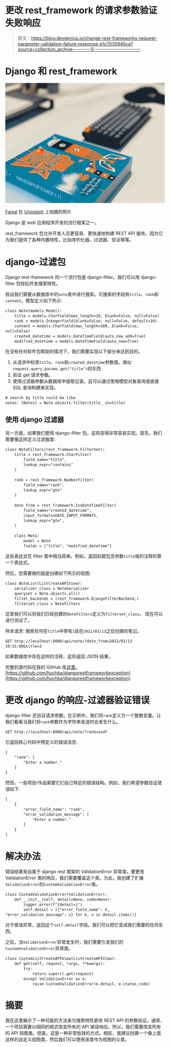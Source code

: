 # 更改 rest_framework 的请求参数验证失败响应

> 原文：<https://blog.devgenius.io/change-rest-frameworks-request-parameter-validation-failure-response-e1c7030945ca?source=collection_archive---------5----------------------->

# Django 和 rest_framework

![](img/2ce9e5f2287cf4e9f4a07ec81af84c6e.png)

[Faisal](https://unsplash.com/@faisaldada?utm_source=medium&utm_medium=referral) 在 [Unsplash](https://unsplash.com?utm_source=medium&utm_medium=referral) 上拍摄的照片

Django 是 web 应用程序开发的流行框架之一。

rest_framework 包允许开发人员更容易、更快速地构建 REST API 服务。因为它为我们提供了各种内置特性，比如序列化器、过滤器、验证等等。

# django-过滤包

Django rest-framework 的一个流行包是 django-filter。我们可以用 django-filter 包轻松开发搜索特性。

假设我们需要从数据库中的`note`表中进行搜索。可搜索的字段有`title`、`rank`和`content`。模型定义如下所示:

```
class Note(models.Model):
    title = models.CharField(max_length=20, blank=False, null=False)
    rank = models.IntegerField(blank=False, null=False, default=10)
    content = models.CharField(max_length=100, blank=False, null=False)
    created_datetime = models.DateTimeField(auto_now_add=True)
    modified_datetime = models.DateTimeField(auto_now=True)
```

在没有任何软件包帮助的情况下，我们需要实现以下部分来达到目的。

1.  从请求中检索`title`、`rank`和`created_datetime`参数值。类似`request.query_params.get("title")`的东西
2.  验证 get 请求参数。
3.  使用过滤器参数从数据库中提取记录。这可以通过使用模型对象查询或直接 SQL 查询构建来实现。

```
# search by title could be like
notes: [Notes] = Note.objects.filter(title__in=title)
```

## 使用 django 过滤器

另一方面，如果我们使用 django-filter 包，这将变得非常容易实现。首先，我们需要像这样定义过滤器类:

```
class NoteFilters(rest_framework.FilterSet):
    title = rest_framework.CharFilter(
        field_name="title",
        lookup_expr="contains"
    )

    rank = rest_framework.NumberFilter(
        field_name="rank",
        lookup_expr="gte"
    )

    date_from = rest_framework.IsoDateTimeFilter(
        field_name="created_datetime",
        input_formats=DATE_INPUT_FORMATS,
        lookup_expr="gte",
    )

    class Meta:
        model = Note
        fields = ["title", "modified_datetime"]
```

这些表达式在 filter 类中相当简单。例如，返回标题包含参数`title`值的注释的第一个表达式。

然后，您需要做的就是创建如下所示的视图:

```
class NoteList(ListCreateAPIView):
    serializer_class = NoteSerializer
    queryset = Note.objects.all()
    filter_backends = (rest_framework.DjangoFilterBackend,)
    filterset_class = NoteFilters
```

这里我们可以将我们已经创建的`NoteFilters`定义为`filterset_class`。
现在可以进行测试了。

样本请求:
搜索任何在`title`中带有`3`且在`2022/03/13`之后创建的笔记。

```
GET http://localhost:8000/api/note/?date_from=2022/03/13 19:51:00&title=3
```

如果数据库中存在这样的注释，这将返回 JSON 结果。

完整的源代码在我的 GitHub 库[这里](https://github.com/huchka/djangorestframeworkexception)。
[https://github.com/huchka/djangorestframeworkexception](https://github.com/huchka/djangorestframeworkexception)

# 更改 django 的响应-过滤器验证错误

django-filter 还验证请求参数。在示例中，我们将`rank`定义为一个整数变量。让我们看看当我们将`rank`参数作为字符串发送时会发生什么。

```
GET http://localhost:8000/api/note/?rank=asdf
```

它返回核心代码中预定义的错误消息:

```
{
    "rank": [
        "Enter a number."
    ]
}
```

然而，一些项目/作品需要它们自己特定的错误结构。例如，我们希望参数验证错误如下:

```
[
    {
        "error_field_name": "rank",
        "error_validation_message": [
            "Enter a number."
        ]
    }
]
```

# 解决办法

错误结果来自属于 django rest 框架的 ValidationError 异常类。要更改 ValidationError 类的响应，我们需要覆盖这个类。为此，我创建了扩展`ValidationError`的`CustomValidationError`类。

```
class CustomValidationError(ValidationError):
    def __init__(self, detail=None, code=None):
        logger.error(f"{detail=}")
        self.detail = [{"error_field_name": k, "error_validation_message": v} for k, v in detail.items()]
```

对于错误异常，返回这个`self.detail`字段。我们可以把它变成我们需要的任何东西。

之后，当`ValidationError`异常发生时，我们需要引发我们的`CustomVvalidationError`异常类。

```
class CustomListCreateAPIView(ListCreateAPIView):
    def get(self, request, *args, **kwargs):
        try:
            return super().get(request)
        except ValidationError as e:
            raise CustomValidationError(e.detail, e.status_code)
```

# 摘要

我在这里展示了一种可能的方法来为搜索特性更改 REST API 的参数验证。通常，一个项目需要以相同的格式改变所有的 API 错误响应。所以，我们需要改变所有的 API 视图类。但是，这是一种非常低效的方式。相反，我建议创建一个像上面这样的自定义视图类，然后我们可以使用该类作为视图的父类。